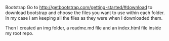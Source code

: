 Bootstrap
Go to http://getbootstrap.com/getting-started/#download to download bootstrap and choose the files you want to use within each folder. In my case i am keeping all the files as they were when I downloaded them.

Then I created an img folder, a readme.md file and an index.html file inside my root repo.
